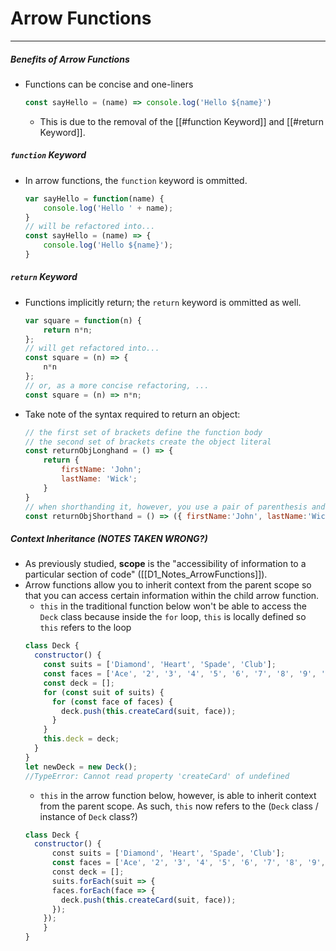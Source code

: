 # Arrow Functions
---
##### Benefits of Arrow Functions
- Functions can be concise and one-liners
	```js
	const sayHello = (name) => console.log('Hello ${name}')
	```
	- This is due to the removal of the [[#function Keyword]] and [[#return Keyword]].


##### `function` Keyword
- In arrow functions, the `function` keyword is ommitted.
	```js
	var sayHello = function(name) {
		console.log('Hello ' + name);
	}
	// will be refactored into...
	const sayHello = (name) => {
		console.log('Hello ${name}');
	}
	```


##### `return` Keyword
- Functions implicitly return; the `return` keyword is ommitted as well.
	```js
	var square = function(n) {
		return n*n;
	};
	// will get refactored into...
	const square = (n) => {
		n*n
	};
	// or, as a more concise refactoring, ...
	const square = (n) => n*n;
	```
- Take note of the syntax required to return an object:
	```js
	// the first set of brackets define the function body
	// the second set of brackets create the object literal
	const returnObjLonghand = () => {
		return {
			firstName: 'John';
			lastName: 'Wick';
		}
	}
	// when shorthanding it, however, you use a pair of parenthesis and brackets
	const returnObjShorthand = () => ({ firstName:'John', lastName:'Wick'});
	```


##### Context Inheritance (NOTES TAKEN WRONG?)
- As previously studied, **scope** is the "accessibility of information to a particular section of code" ([[D1_Notes_ArrowFunctions]]).
- Arrow functions allow you to inherit context from the parent scope so that you can access certain information within the child arrow function.
	- `this` in the traditional function below won't be able to access the `Deck` class because inside the `for` loop, `this` is locally defined so `this` refers to the loop
	```js
	class Deck {
	  constructor() {
	    const suits = ['Diamond', 'Heart', 'Spade', 'Club'];
	    const faces = ['Ace', '2', '3', '4', '5', '6', '7', '8', '9', '10', 'Jack', 'Queen', 'King'];
	    const deck = [];
	    for (const suit of suits) {
	      for (const face of faces) {
	        deck.push(this.createCard(suit, face));
	      }
	    }
	    this.deck = deck;
	  }
	}
	let newDeck = new Deck();
	//TypeError: Cannot read property 'createCard' of undefined
	```
	- `this` in the arrow function below, however, is able to inherit context from the parent scope. As such, `this` now refers to the (`Deck` class / instance of `Deck` class?)
	```js
	class Deck {
	  constructor() {
	      const suits = ['Diamond', 'Heart', 'Spade', 'Club'];
	      const faces = ['Ace', '2', '3', '4', '5', '6', '7', '8', '9', '10', 'Jack', 'Queen', 'King'];
	      const deck = [];
	      suits.forEach(suit => {
	      faces.forEach(face => {
	        deck.push(this.createCard(suit, face));
	      });
	    });
	    }
	}
	```